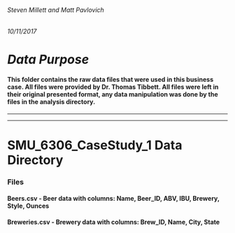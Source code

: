 ###### Steven Millett and Matt Pavlovich
###### 10/11/2017

# *Data Purpose*
#### This folder contains the raw data files that were used in this business case. All files were provided by Dr. Thomas Tibbett. All files were left in their original presented format, any data manipulation was done by the files in the analysis directory.

----------------------------------------------------------------------------------------------------------------------------
----------------------------------------------------------------------------------------------------------------------------

# SMU_6306_CaseStudy_1 Data Directory

### Files

#### Beers.csv - Beer data with columns: Name, Beer_ID, ABV, IBU, Brewery, Style, Ounces

#### Breweries.csv - Brewery data with columns: Brew_ID, Name, City, State
